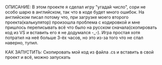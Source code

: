 ОПИСАНИЕ:
В этом проекте я сделал игру "угадай число", сори не особо шарю в английском, так что в коде будет много ошибок.
На английском писал потому что, при загрузке моего второго проекта(калькулятор) произошла проблема с кодировкой и мне пришлось переписывать всё что было на русском сначала(скопировать код из VS и вставить его я не додумался -_-).
Игра простая хотя потратил на неё больше 3-ёх часов, но это из-за того что не спал наверно, тупил.

КАК ЗАПУСТИТЬ:
Скопировать мой код из файла .cs и вставить в свой проект и всё, можно запускать
